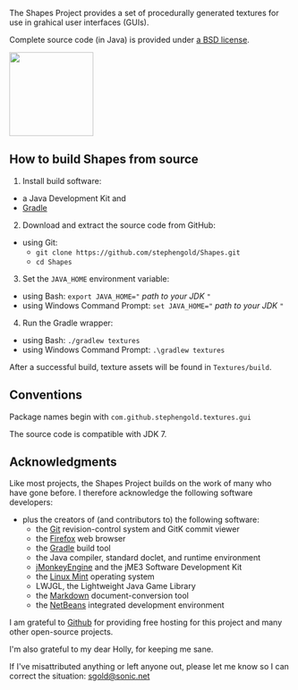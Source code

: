 The Shapes Project provides a set of procedurally generated textures
for use in grahical user interfaces (GUIs).

Complete source code (in Java) is provided under [a BSD license][license].

<img height="150" src="https://i.imgur.com/qsSK33r.png">

<a name="build"/>

## How to build Shapes from source

 1. Install build software:
   + a Java Development Kit and
   + [Gradle]
 2. Download and extract the source code from GitHub:
   + using Git:
     + `git clone https://github.com/stephengold/Shapes.git`
     + `cd Shapes`
 3. Set the `JAVA_HOME` environment variable:
   + using Bash:  `export JAVA_HOME="` *path to your JDK* `"`
   + using Windows Command Prompt:  `set JAVA_HOME="` *path to your JDK* `"`
 4. Run the Gradle wrapper:
   + using Bash:  `./gradlew textures`
   + using Windows Command Prompt:  `.\gradlew textures`

After a successful build,
texture assets will be found in `Textures/build`.

<a name="conventions"/>

## Conventions

Package names begin with `com.github.stephengold.textures.gui`

The source code is compatible with JDK 7.

[ant]: https://ant.apache.org "Apache Ant Project"
[bsd3]: https://opensource.org/licenses/BSD-3-Clause "3-Clause BSD License"
[firefox]: https://www.mozilla.org/en-US/firefox "Firefox"
[git]: https://git-scm.com "Git"
[github]: https://github.com "GitHub"
[gradle]: https://gradle.org "Gradle Project"
[heart]: https://github.com/stephengold/Heart "Heart Project"
[jme]: https://jmonkeyengine.org  "jMonkeyEngine Project"
[license]: https://github.com/stephengold/Shapes/blob/master/LICENSE "Shapes license"
[markdown]: https://daringfireball.net/projects/markdown "Markdown Project"
[minie]: https://github.com/stephengold/Minie "Minie Project"
[mint]: https://linuxmint.com "Linux Mint Project"
[netbeans]: https://netbeans.org "NetBeans Project"
[utilities]: https://github.com/stephengold/jme3-utilities "Jme3-utilities Project"

<a name="acks"/>

## Acknowledgments

Like most projects, the Shapes Project builds on the work of many who
have gone before.  I therefore acknowledge the following
software developers:

 + plus the creators of (and contributors to) the following software:
    + the [Git] revision-control system and GitK commit viewer
    + the [Firefox] web browser
    + the [Gradle] build tool
    + the Java compiler, standard doclet, and runtime environment
    + [jMonkeyEngine][jme] and the jME3 Software Development Kit
    + the [Linux Mint][mint] operating system
    + LWJGL, the Lightweight Java Game Library
    + the [Markdown] document-conversion tool
    + the [NetBeans] integrated development environment

I am grateful to [Github]
for providing free hosting for this project
and many other open-source projects.

I'm also grateful to my dear Holly, for keeping me sane.

If I've misattributed anything or left anyone out, please let me know so I can
correct the situation: sgold@sonic.net
